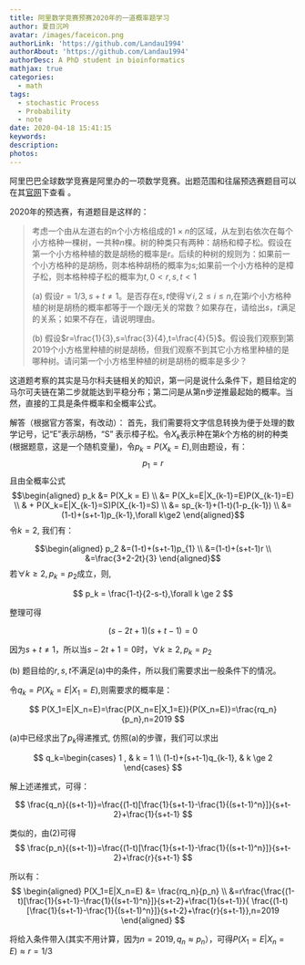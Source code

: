 ```yaml
---
title: 阿里数学竞赛预赛2020年的一道概率题学习
author: 夏目沉吟
avatar: /images/faceicon.png
authorLink: 'https://github.com/Landau1994'
authorAbout: 'https://github.com/Landau1994'
authorDesc: A PhD student in bioinformatics
mathjax: true
categories:
  - math
tags:
  - stochastic Process
  - Probability
  - note
date: 2020-04-18 15:41:15
keywords:
description:
photos:
---
```


阿里巴巴全球数学竞赛是阿里办的一项数学竞赛。出题范围和往届预选赛题目可以在其[官网](https://damo.alibaba.com/alibaba-global-mathematics-competition?lang=zh)下查看 。

2020年的预选赛，有道题目是这样的：

> 考虑一个由从左道右的n个小方格组成的$1\times n$的区域，从左到右依次在每个小方格种一棵树，一共种$n$棵。树的种类只有两种：胡杨和樟子松。假设在第一个小方格种植的数是胡杨的概率是r。后续的种树的规则为：如果前一个小方格种的是胡杨，则本格种胡杨的概率为$s$;如果前一个小方格种的是樟子松，则本格种樟子松的概率为$t,0<r,s,t<1$
> 
> (a) 假设$r=1/3,s+t\ne1$。是否存在$s,t$使得$\forall i,2 \le i \le n$,在第$i$个小方格种植的树是胡杨的概率都等于一个跟$i$无关的常数？如果存在，请给出$s，t$满足的关系；如果不存在，请说明理由。
> 
> (b) 假设$r=\frac{1}{3},s=\frac{3}{4},t=\frac{4}{5}$。假设我们观察到第2019个小方格里种植的树是胡杨，但我们观察不到其它小方格里种植的是哪种树。请问第一个小方格里种植的树是胡杨的概率是多少？

这道题考察的其实是马尔科夫链相关的知识，第一问是说什么条件下，题目给定的马尔可夫链在第二步就能达到平稳分布；第二问是从第n步逆推最起始的概率。当然，直接的工具是条件概率和全概率公式。

解答（根据官方答案，有改动）：
首先，我们需要将文字信息转换为便于处理的数学记号，记“E”表示胡杨，“S” 表示樟子松。令$X_k$表示种在第$k$个方格的树的种类(根据题意，这是一个随机变量)，令$p_k=P(X_k = E)$,则由题设，有：
$$ p_1 = r \tag{1} $$
且由全概率公式
$$\begin{aligned}
  p_k &= P(X_k = E) \\
  &= P(X_k=E|X_{k-1}=E)P(X_{k-1}=E) \\
  & + P(X_k=E|X_{k-1}=S)P(X_{k-1}=S) \\
  &= sp_{k-1}+(1-t)(1-p_{k-1}) \\
  &= (1-t)+(s+t-1)p_{k-1},\forall k\ge2 
  \end{aligned}$$
令$k=2$, 我们有：

$$\begin{aligned}
    p_2 &=(1-t)+(s+t-1)p_{1} \\
    &=(1-t)+(s+t-1)r \\
    &=\frac{3+2-2t}{3} 
  \end{aligned}$$
若$\forall k \ge 2,p_k=p_2$成立，则,



$$ p_k = \frac{1-t}{2-s-t},\forall k \ge 2 $$

整理可得

$$(s-2t+1)(s+t-1)=0 $$

因为$s+t\ne1$，所以当$s-2t+1=0$时，$\forall k \ge 2, p_k = p_2$

(b) 题目给的$r,s,t$不满足(a)中的条件，所以我们需要求出一般条件下的情况。

令$q_k = P(X_k=E|X_1 = E)$,则需要求的概率是：

$$
  P(X_1=E|X_n=E)=\frac{P(X_n=E|X_1=E)}{P(X_n=E)}=\frac{rq_n}{p_n},n=2019 
$$

(a)中已经求出了$p_k$得递推式, 仿照(a)的步骤，我们可以求出

$$
 q_k=\begin{cases}
   1 , & k = 1 \\
   (1-t)+(s+t-1)q_{k-1}, & k \ge 2 
 \end{cases}
$$

解上述递推式，可得：

$$
  \frac{q_n}{(s+t-1)}=\frac{(1-t)[\frac{1}{s+t-1}-\frac{1}{(s+t-1)^n}]}{s+t-2}+\frac{1}{s+t-1}
$$

类似的，由(2)可得
$$
  \frac{p_n}{(s+t-1)}=\frac{(1-t)[\frac{1}{s+t-1}-\frac{1}{(s+t-1)^n}]}{s+t-2}+\frac{r}{s+t-1}
$$

所以有：
$$
   \begin{aligned}
    P(X_1=E|X_n=E) &= \frac{rq_n}{p_n} \\
    &=r\frac{\frac{(1-t)[\frac{1}{s+t-1}-\frac{1}{(s+t-1)^n}]}{s+t-2}+\frac{1}{s+t-1}}{ \frac{(1-t)[\frac{1}{s+t-1}-\frac{1}{(s+t-1)^n}]}{s+t-2}+\frac{r}{s+t-1}},n=2019
  \end{aligned}
$$

将给入条件带入(其实不用计算，因为$n=2019,q_n \approx p_n$），可得$P(X_1=E|X_n=E)\approx r =  1/3$

